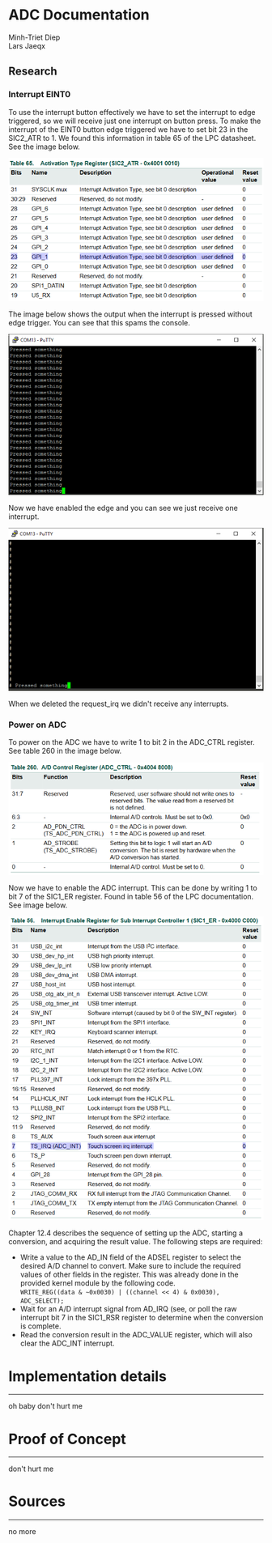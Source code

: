 ADC Documentation
===============================================================================
Minh-Triet Diep  
Lars Jaeqx  

## Research

### Interrupt EINT0
To use the interrupt button effectively we have to set the interrupt to edge triggered, so we will receive just one interrupt on button press. To make the interrupt of the EINT0 button edge triggered we have to set bit 23 in the SIC2_ATR to 1. We found this information in table 65 of the LPC datasheet. See the image below.  
  
![EINT0EDGE](img/SIC2_ATR.PNG)  
  
The image below shows the output when the interrupt is pressed without edge trigger. You can see that this spams the console. 

![NOEDGE](img/Without-edge.PNG)  
  
Now we have enabled the edge and you can see we just receive one interrupt. 

![EDGE](img/With-edge.PNG)  
  
When we deleted the request_irq we didn't receive any interrupts.  
  
### Power on ADC
To power on the ADC we have to write 1 to bit 2 in the ADC_CTRL register. See table 260 in the image below.  
  
![ADC](img/ADC_CTRL.PNG)  
  
Now we have to enable the ADC interrupt. This can be done by writing 1 to bit 7 of the SIC1_ER register. Found in table 56 of the LPC documentation. See image below.
  
![SIC1_ER](img/SIC1_ER.PNG)  

Chapter 12.4 describes the sequence of setting up the ADC, starting a conversion, and acquiring the result value. The following steps are required:
- Write a value to the AD_IN field of the ADSEL register to select the desired A/D channel to convert. Make sure to include the required values of other fields in the register. This was already done in the provided kernel module by the following code.  
`WRITE_REG((data & ~0x0030) | ((channel << 4) & 0x0030), ADC_SELECT);`  
- Wait for an A/D interrupt signal from AD_IRQ (see, or poll the raw interrupt bit 7 in the SIC1_RSR register to determine when the conversion is complete.
- Read the conversion result in the ADC_VALUE register, which will also clear the ADC_INT interrupt.  

  
  


# Implementation details
-------------------------------------------------------------------------------
oh baby don't hurt me

# Proof of Concept
-------------------------------------------------------------------------------
don't hurt me
  
# Sources
-------------------------------------------------------------------------------
no more  
  
